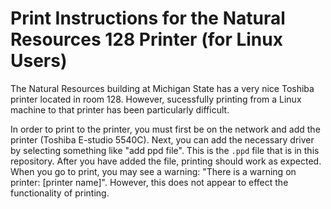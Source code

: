 # Print Instructions for the Natural Resources 128 Printer (for Linux Users) 

The Natural Resources building at Michigan State has a very nice Toshiba printer located in room 128. However, sucessfully printing from a Linux machine to that printer has been particularly difficult. 

In order to print to the printer, you must first be on the network and add the printer (Toshiba E-studio 5540C). Next, you can add the necessary driver by selecting something like "add ppd file". This is the `.ppd` file that is in this repository. After you have added the file, printing should work as expected. When you go to print, you may see a warning: "There is a warning on printer: [printer name]". However, this does not appear to effect the functionality of printing. 

